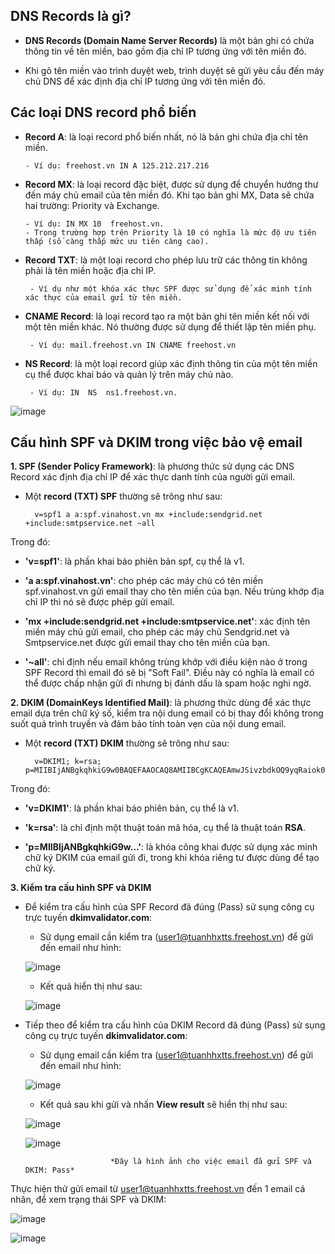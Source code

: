 **DNS Records là gì?**
-
- **DNS Records (Domain Name Server Records)** là một bản ghi có chứa thông tin về tên miền, bao gồm địa chỉ IP tương ứng với tên miền đó.

- Khi gõ tên miền vào trình duyệt web, trình duyệt sẽ gửi yêu cầu đến máy chủ DNS để xác định địa chỉ IP tương ứng với tên miền đó.

**Các loại DNS record phổ biến**
-
- **Record A**: là loại record phổ biến nhất, nó là bản ghi chứa địa chỉ tên miền.

      - Ví dụ: freehost.vn IN A 125.212.217.216

- **Record MX**: là loại record đặc biệt, được sử dụng để chuyển hướng thư đến máy chủ email của tên miền đó. Khi tạo bản ghi MX, Data sẽ chứa hai trường: Priority và Exchange.

      - Ví dụ: IN MX 10  freehost.vn. 
      - Trong trường hợp trên Priority là 10 có nghĩa là mức độ ưu tiên thấp (số càng thấp mức ưu tiên càng cao).

- **Record TXT**: là một loại record cho phép lưu trữ các thông tin không phải là tên miền hoặc địa chỉ IP. 

       - Ví dụ như một khóa xác thực SPF được sử dụng để xác minh tính xác thực của email gửi từ tên miền.
       
- **CNAME Record**: là loại record tạo ra một bản ghi tên miền kết nối với một tên miền khác. Nó thường được sử dụng để thiết lập tên miền phụ.

       - Ví dụ: mail.freehost.vn IN CNAME freehost.vn 
       
- **NS Record**: là một loại record giúp xác định thông tin của một tên miền cụ thể được khai báo và quản lý trên máy chủ nào.

       - Ví dụ: IN  NS  ns1.freehost.vn.

![image](https://github.com/user-attachments/assets/af85b517-634e-4e19-b1b9-cc42698e6ab6)

**Cấu hình SPF và DKIM trong việc bảo vệ email**
-
**1. SPF (Sender Policy Framework)**: là phương thức sử dụng các DNS Record xác định địa chỉ IP để xác thực danh tính của người gửi email.

- Một **record (TXT) SPF** thường sẽ trông như sau:

        v=spf1 a a:spf.vinahost.vn mx +include:sendgrid.net +include:smtpservice.net ~all
        
Trong đó:

   - **'v=spf1'**: là phần khai báo phiên bản spf, cụ thể là v1.
   
   - **'a a:spf.vinahost.vn'**: cho phép các máy chủ có tên miền spf.vinahost.vn gửi email thay cho tên miền của bạn. Nếu trùng khớp địa chỉ IP thì nó sẽ được phép gửi email.
   
   - **'mx +include:sendgrid.net +include:smtpservice.net'**:
   xác định tên miền máy chủ gửi email, cho phép các máy chủ Sendgrid.net và Smtpservice.net được gửi email thay cho tên miền của bạn.
   
   - **'~all'**: chỉ định nếu email không trùng khớp với điều kiện nào ở trong SPF Record thì email đó sẽ bị "Soft Fail". Điều này có nghĩa là email có thể được chấp nhận gửi đi nhưng bị đánh dấu là spam hoặc nghi ngờ. 
   
**2. DKIM (DomainKeys Identified Mail)**: là phương thức dùng để xác thực email dựa trên chữ ký số, kiểm tra nội dung email có bị thay đổi không trong suốt quá trình truyền và đảm bảo tính toàn vẹn của nội dung email.

- Một **record (TXT) DKIM** thường sẽ trông như sau:

        v=DKIM1; k=rsa; p=MIIBIjANBgkqhkiG9w0BAQEFAAOCAQ8AMIIBCgKCAQEAmwJSivzbdkOQ9yqRaiok0VoNtJcnFJ0D/lqFzb1QxJFVnoViNLfCYHkg0qUfOHk/g/vj+X0zSrS/YGfsKkE+BF0JKeHf905wZL/sW6M6rXkz38Z6zfWY0UtN3Sp9icwxd4TaiIKsQnB8HrngqiRUnvf93i0Y0gHo41NlZrQ56+Fxln85ztNKR36KMEAK5bQbKhc1BZj6YQl4M4Hlw6fD2/W6WfN+s0IUdHDgXINrCMsZPrB/MBuxKbnmpqFrFZT0faYUfkCiTSsZwIT6dT+NiN6P5RTKnSnVI+DuUl+PUKyGUik4Vwoqa30H95Y3LrsXojlChLfeeFFa/DBqh5O+gQIDAQAB;

Trong đó:

   - **'v=DKIM1'**: là phần khai báo phiên bản, cụ thể là v1.
   
   - **'k=rsa'**: là chỉ định một thuật toán mã hóa, cụ thể là thuật toán **RSA**.
   
   - **'p=MIIBIjANBgkqhkiG9w...'**: là khóa công khai được sử dụng xác minh chữ ký DKIM của email gửi đi, trong khi khóa riêng tư được dùng để tạo chữ ký.

 
**3. Kiểm tra cấu hình SPF và DKIM**

- Để kiểm tra cấu hình của SPF Record đã đúng (Pass) sử sụng công cụ trực tuyến **dkimvalidator.com**:

    - Sử dụng email cần kiểm tra (user1@tuanhhxtts.freehost.vn) để gửi đến email như hình:
    
    ![image](https://github.com/user-attachments/assets/acb4f038-e14d-43e1-a41f-190185b65d2f)

    - Kết quả hiển thị như sau:
    
    ![image](https://github.com/user-attachments/assets/2efa6a3d-e49d-495a-934f-c7e6d98c90cd)

- Tiếp theo để kiểm tra cấu hình của DKIM Record đã đúng (Pass) sử sụng công cụ trực tuyến **dkimvalidator.com**:

    - Sử dụng email cần kiểm tra (user1@tuanhhxtts.freehost.vn) để gửi đến email như hình:
    
    ![image](https://github.com/user-attachments/assets/ef05c031-d834-4539-944f-b28e92bd1186)

    - Kết quả sau khi gửi và nhấn **View result** sẽ hiển thị như sau:

    ![image](https://github.com/user-attachments/assets/2cef4c1c-4ed3-4de4-bcd8-734ea88269a8)

    ![image](https://github.com/user-attachments/assets/925f7c69-d7b7-46b9-b134-8d39e6f7987c)
 
                         *Đây là hình ảnh cho việc email đã gửi SPF và DKIM: Pass*

Thực hiện thử gửi email từ user1@tuanhhxtts.freehost.vn đến 1 email cá nhân, để xem trạng thái SPF và DKIM:

![image](https://github.com/user-attachments/assets/5ef60310-c250-42d0-838a-526763ff3f09)

![image](https://github.com/user-attachments/assets/cb0699b6-aa1b-4a5e-8181-1bfeeb00f7d2)


